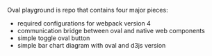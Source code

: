 Oval playground is repo that contains four major pieces: 
 - required configurations for webpack version 4
 - communication bridge between oval and native web components
 - simple toggle oval button
 - simple bar chart diagram with oval and d3js version